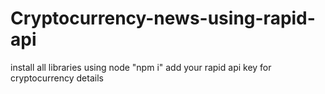 # Cryptocurrency-news-using-rapid-api
install all libraries using node "npm i"
add your rapid api key for cryptocurrency details

